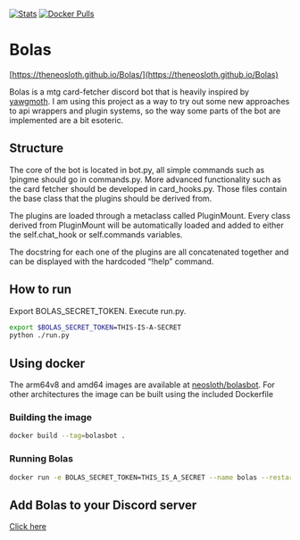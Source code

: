 [![Stats](https://img.shields.io/badge/discord-177%20servers%2012271%20unique%20users-blue.svg)](https://discordapp.com/oauth2/authorize?client_id=245372541915365377&scope=bot&permissions=0)
[![Docker Pulls](https://img.shields.io/docker/pulls/neosloth/bolasbot.svg)](https://hub.docker.com/r/neosloth/bolasbot)


# Bolas

[https://theneosloth.github.io/Bolas/](https://theneosloth.github.io/Bolas)


Bolas is a mtg card-fetcher discord bot that is heavily inspired by [yawgmoth](https://github.com/Lerker3/yawgmoth). I am using this project as a way to try out some new approaches to api wrappers and plugin systems, so the way some parts of the bot are implemented are a bit esoteric.

## Structure

The core of the bot is located in bot.py, all simple commands such as !pingme should go in commands.py. More advanced functionality such as the card fetcher should be developed in card_hooks.py. Those files contain the base class that the plugins should be derived from.

The plugins are loaded through a metaclass called PluginMount. Every class derived from PluginMount will be automatically loaded and added to either the self.chat_hook or self.commands variables.

The docstring for each one of the plugins are all concatenated together and can be displayed with the hardcoded “!help” command.

## How to run

Export BOLAS_SECRET_TOKEN. Execute run.py.

```sh
export $BOLAS_SECRET_TOKEN=THIS-IS-A-SECRET
python ./run.py

```

## Using docker

The arm64v8 and amd64 images are available at [neosloth/bolasbot](https://hub.docker.com/r/neosloth/bolasbot). For other architectures the image can be built using the included Dockerfile

### Building the image

``` sh
docker build --tag=bolasbot .
```

### Running Bolas

``` sh
docker run -e BOLAS_SECRET_TOKEN=THIS_IS_A_SECRET --name bolas --restart unless-stopped bolasbot

```

## Add Bolas to your Discord server

[Click here](https://discordapp.com/oauth2/authorize?client_id=245372541915365377&scope=bot&permissions=0)

